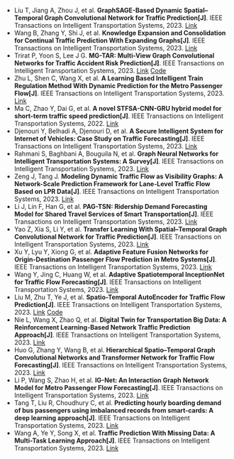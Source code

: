 * Liu T, Jiang A, Zhou J, et al. <b>GraphSAGE-Based Dynamic Spatial–Temporal Graph Convolutional Network for Traffic Prediction[J]</b>. IEEE Transactions on Intelligent Transportation Systems, 2023. [Link](https://ieeexplore.ieee.org/abstract/document/10143385/)
* Wang B, Zhang Y, Shi J, et al. <b>Knowledge Expansion and Consolidation for Continual Traffic Prediction With Expanding Graphs[J]</b>. IEEE Transactions on Intelligent Transportation Systems, 2023. [Link](https://ieeexplore.ieee.org/abstract/document/10101714/)
* Trirat P, Yoon S, Lee J G. <b>MG-TAR: Multi-View Graph Convolutional Networks for Traffic Accident Risk Prediction[J]</b>. IEEE Transactions on Intelligent Transportation Systems, 2023. [Link](https://ieeexplore.ieee.org/abstract/document/10023949/) [Code](https://github.com/kaist-dmlab/MG-TAR)
* Zhu L, Shen C, Wang X, et al. <b>A Learning Based Intelligent Train Regulation Method With Dynamic Prediction for the Metro Passenger Flow[J]</b>. IEEE Transactions on Intelligent Transportation Systems, 2023. [Link](https://ieeexplore.ieee.org/abstract/document/10004201/)
* Ma C, Zhao Y, Dai G, et al. <b>A novel STFSA-CNN-GRU hybrid model for short-term traffic speed prediction[J]</b>. IEEE Transactions on Intelligent Transportation Systems, 2022. [Link](https://ieeexplore.ieee.org/abstract/document/9701439/)
* Djenouri Y, Belhadi A, Djenouri D, et al. <b>A Secure Intelligent System for Internet of Vehicles: Case Study on Traffic Forecasting[J]</b>. IEEE Transactions on Intelligent Transportation Systems, 2023. [Link](https://ieeexplore.ieee.org/abstract/document/10054349/)
* Rahmani S, Baghbani A, Bouguila N, et al. <b>Graph Neural Networks for Intelligent Transportation Systems: A Survey[J]</b>. IEEE Transactions on Intelligent Transportation Systems, 2023. [Link](https://ieeexplore.ieee.org/abstract/document/10077454/)
* Zeng J, Tang J. <b>Modeling Dynamic Traffic Flow as Visibility Graphs: A Network-Scale Prediction Framework for Lane-Level Traffic Flow Based on LPR Data[J]</b>. IEEE Transactions on Intelligent Transportation Systems, 2023. [Link](https://ieeexplore.ieee.org/abstract/document/10004214/)
* Li J, Lin F, Han G, et al. <b>PAG-TSN: Ridership Demand Forecasting Model for Shared Travel Services of Smart Transportation[J]</b>. IEEE Transactions on Intelligent Transportation Systems, 2023. [Link](https://ieeexplore.ieee.org/abstract/document/10058744/)
* Yao Z, Xia S, Li Y, et al. <b>Transfer Learning With Spatial–Temporal Graph Convolutional Network for Traffic Prediction[J]</b>. IEEE Transactions on Intelligent Transportation Systems, 2023. [Link](https://ieeexplore.ieee.org/abstract/document/10063166/)
* Xu Y, Lyu Y, Xiong G, et al. <b>Adaptive Feature Fusion Networks for Origin-Destination Passenger Flow Prediction in Metro Systems[J]</b>. IEEE Transactions on Intelligent Transportation Systems, 2023. [Link](https://ieeexplore.ieee.org/abstract/document/10026633/)
* Wang Y, Jing C, Huang W, et al. <b>Adaptive Spatiotemporal InceptionNet for Traffic Flow Forecasting[J]</b>. IEEE Transactions on Intelligent Transportation Systems, 2023. [Link](https://ieeexplore.ieee.org/abstract/document/10032279/)
* Liu M, Zhu T, Ye J, et al. <b>Spatio-Temporal AutoEncoder for Traffic Flow Prediction[J]</b>. IEEE Transactions on Intelligent Transportation Systems, 2023. [Link](https://ieeexplore.ieee.org/abstract/document/10046396/) [Code](https://github.com/LMZZML/ST-AE)
* Nie L, Wang X, Zhao Q, et al. <b>Digital Twin for Transportation Big Data: A Reinforcement Learning-Based Network Traffic Prediction Approach[J]</b>. IEEE Transactions on Intelligent Transportation Systems, 2023. [Link](https://ieeexplore.ieee.org/abstract/document/10021249/)
* Huo G, Zhang Y, Wang B, et al. <b>Hierarchical Spatio–Temporal Graph Convolutional Networks and Transformer Network for Traffic Flow Forecasting[J]</b>. IEEE Transactions on Intelligent Transportation Systems, 2023. [Link](https://ieeexplore.ieee.org/abstract/document/10012451/)
* Li P, Wang S, Zhao H, et al. <b>IG-Net: An Interaction Graph Network Model for Metro Passenger Flow Forecasting[J]</b>. IEEE Transactions on Intelligent Transportation Systems, 2023. [Link](https://ieeexplore.ieee.org/abstract/document/10021215/)
* Tang T, Liu R, Choudhury C, et al. <b>Predicting hourly boarding demand of bus passengers using imbalanced records from smart-cards: A deep learning approach[J]</b>. IEEE Transactions on Intelligent Transportation Systems, 2023. [Link](https://ieeexplore.ieee.org/abstract/document/10024394/)
* Wang A, Ye Y, Song X, et al. <b>Traffic Prediction With Missing Data: A Multi-Task Learning Approach[J]</b>. IEEE Transactions on Intelligent Transportation Systems, 2023. [Link](https://ieeexplore.ieee.org/abstract/document/10012030/)
